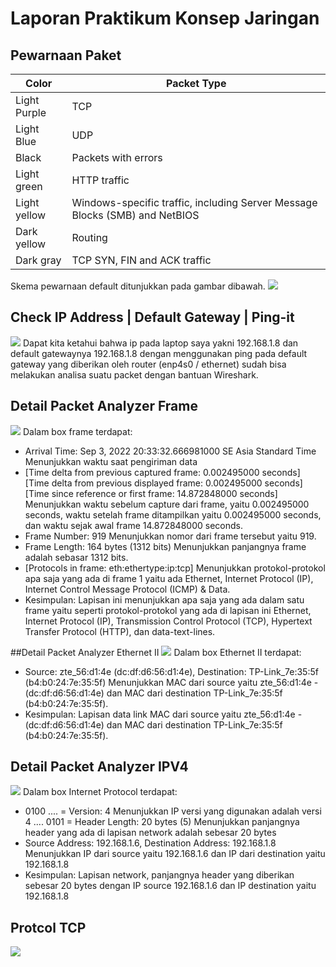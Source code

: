 # Laporan Praktikum Konsep Jaringan
## Pewarnaan Paket
| Color | Packet Type |
| ------ | ------ |
| Light Purple | TCP |
| Light Blue | UDP |
| Black | Packets with errors |
| Light green | HTTP traffic |
| Light yellow | Windows-specific traffic, including Server Message Blocks (SMB) and NetBIOS |
| Dark yellow | Routing |
| Dark gray | TCP SYN, FIN and ACK traffic |
Skema pewarnaan default ditunjukkan pada gambar dibawah.
![](https://www.wireshark.org/docs/wsug_html_chunked/wsug_graphics/ws-coloring-rules-dialog.png)

## Check IP Address | Default Gateway | Ping-it
![](https://i.ibb.co/ccqScFP/Whats-App-Image-2022-09-03-at-20-41-54.jpg)
Dapat kita ketahui bahwa ip pada laptop saya yakni 192.168.1.8 dan default gatewaynya 192.168.1.8 dengan menggunakan ping pada default gateway yang diberikan oleh router (enp4s0 / ethernet) sudah bisa melakukan analisa suatu packet dengan bantuan Wireshark.

## Detail Packet Analyzer Frame
![](https://i.ibb.co/Z1n1r2L/Whats-App-Image-2022-09-03-at-20-54-18.jpg)
Dalam box frame terdapat:
 - Arrival Time: Sep  3, 2022 20:33:32.666981000 SE Asia Standard Time Menunjukkan waktu saat pengiriman data
 - [Time delta from previous captured frame: 0.002495000 seconds] [Time delta from previous displayed frame: 0.002495000 seconds] [Time since reference or first frame: 14.872848000 seconds] Menunjukkan waktu sebelum capture dari frame, yaitu 0.002495000 seconds, waktu setelah frame ditampilkan yaitu 0.002495000 seconds, dan waktu sejak awal frame 14.872848000 seconds.
 - Frame Number: 919 Menunjukkan nomor dari frame tersebut yaitu 919.
 - Frame Length: 164 bytes (1312 bits) Menunjukkan panjangnya frame adalah sebasar 1312 bits.
 - [Protocols in frame: eth:ethertype:ip:tcp] Menunjukkan protokol-protokol apa saja yang ada di frame 1 yaitu ada Ethernet, Internet Protocol (IP), Internet Control Message Protocol (ICMP) & Data.
 - Kesimpulan: Lapisan ini menunjukkan apa saja yang ada dalam satu frame yaitu seperti protokol-protokol yang ada di lapisan ini Ethernet, Internet Protocol (IP), Transmission Control Protocol (TCP), Hypertext Transfer Protocol (HTTP), dan data-text-lines.

##Detail Packet Analyzer Ethernet II
![](https://i.ibb.co/X812Yvk/Whats-App-Image-2022-09-03-at-21-09-11.jpg)
Dalam box Ethernet II terdapat:

 - Source: zte_56:d1:4e (dc:df:d6:56:d1:4e), Destination: TP-Link_7e:35:5f (b4:b0:24:7e:35:5f) Menunjukkan MAC dari source yaitu zte_56:d1:4e  -  (dc:df:d6:56:d1:4e) dan MAC dari destination TP-Link_7e:35:5f (b4:b0:24:7e:35:5f).
 - Kesimpulan: Lapisan data link MAC dari source yaitu zte_56:d1:4e  -  (dc:df:d6:56:d1:4e) dan MAC dari destination TP-Link_7e:35:5f (b4:b0:24:7e:35:5f).

## Detail Packet Analyzer IPV4
![](https://i.ibb.co/8xxNxfC/Whats-App-Image-2022-09-03-at-21-20-42.jpg)
Dalam box Internet Protocol terdapat:
 - 0100 .... = Version: 4 Menunjukkan IP versi yang digunakan adalah versi 4
.... 0101 = Header Length: 20 bytes (5) Menunjukkan panjangnya header yang ada di lapisan network adalah sebesar 20 bytes
 - Source Address: 192.168.1.6, Destination Address: 192.168.1.8 Menunjukkan IP dari source yaitu 192.168.1.6 dan IP dari destination yaitu 192.168.1.8
 - Kesimpulan: Lapisan network, panjangnya header yang diberikan sebesar 20 bytes dengan IP source 192.168.1.6 dan IP destination yaitu 192.168.1.8

## Protcol TCP
![](https://i.ibb.co/3C3jSSm/Whats-App-Image-2022-09-03-at-21-28-31.jpg)